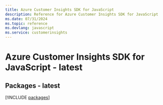 ```yaml
---
title: Azure Customer Insights SDK for JavaScript
description: Reference for Azure Customer Insights SDK for JavaScript
ms.date: 07/31/2024
ms.topic: reference
ms.devlang: javascript
ms.service: customerinsights
---
```

# Azure Customer Insights SDK for JavaScript - latest
## Packages - latest
[!INCLUDE [packages](customer-insights-index.md)]